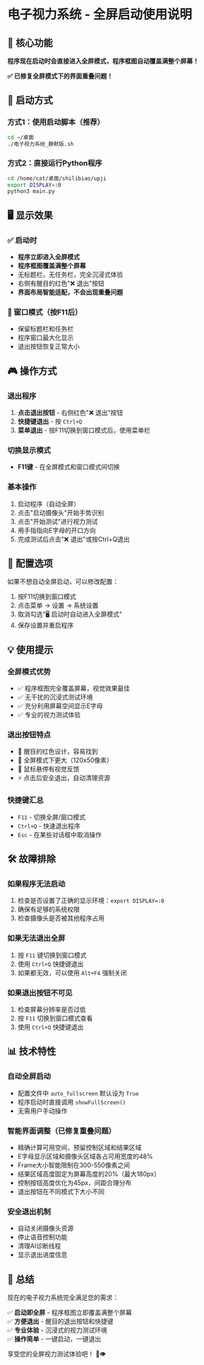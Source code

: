 # 电子视力系统 - 全屏启动使用说明

## 🎯 核心功能

**程序现在启动时会直接进入全屏模式，程序框图自动覆盖满整个屏幕！**

**✅ 已修复全屏模式下的界面重叠问题！**

## 🚀 启动方式

### 方式1：使用启动脚本（推荐）
```bash
cd ~/桌面
./电子视力系统_静默版.sh
```

### 方式2：直接运行Python程序
```bash
cd /home/cat/桌面/shilibiao/upji
export DISPLAY=:0
python3 main.py
```

## 🖥️ 显示效果

### ✅ 启动时
- **程序立即进入全屏模式**
- **程序框图覆盖满整个屏幕**
- 无标题栏，无任务栏，完全沉浸式体验
- 右侧有醒目的红色"❌ 退出"按钮
- **界面布局智能适配，不会出现重叠问题**

### 📱 窗口模式（按F11后）
- 保留标题栏和任务栏
- 程序窗口最大化显示
- 退出按钮恢复正常大小

## 🎮 操作方式

### 退出程序
1. **点击退出按钮** - 右侧红色"❌ 退出"按钮
2. **快捷键退出** - 按 `Ctrl+Q`
3. **菜单退出** - 按F11切换到窗口模式后，使用菜单栏

### 切换显示模式
- **F11键** - 在全屏模式和窗口模式间切换

### 基本操作
1. 启动程序（自动全屏）
2. 点击"启动摄像头"开始手势识别
3. 点击"开始测试"进行视力测试
4. 用手指指向E字母的开口方向
5. 完成测试后点击"❌ 退出"或按Ctrl+Q退出

## 🔧 配置选项

如果不想自动全屏启动，可以修改配置：

1. 按F11切换到窗口模式
2. 点击菜单 → 设置 → 系统设置
3. 取消勾选"🖥️ 启动时自动进入全屏模式"
4. 保存设置并重启程序

## 💡 使用提示

### 全屏模式优势
- ✅ 程序框图完全覆盖屏幕，视觉效果最佳
- ✅ 无干扰的沉浸式测试环境
- ✅ 充分利用屏幕空间显示E字母
- ✅ 专业的视力测试体验

### 退出按钮特点
- 🔴 醒目的红色设计，容易找到
- 📏 全屏模式下更大（120x50像素）
- 🎯 鼠标悬停有视觉反馈
- ⚡ 点击后安全退出，自动清理资源

### 快捷键汇总
- `F11` - 切换全屏/窗口模式
- `Ctrl+Q` - 快速退出程序
- `Esc` - 在某些对话框中取消操作

## 🛠️ 故障排除

### 如果程序无法启动
1. 检查是否设置了正确的显示环境：`export DISPLAY=:0`
2. 确保有足够的系统权限
3. 检查摄像头是否被其他程序占用

### 如果无法退出全屏
1. 按 `F11` 键切换到窗口模式
2. 使用 `Ctrl+Q` 快捷键退出
3. 如果都无效，可以使用 `Alt+F4` 强制关闭

### 如果退出按钮不可见
1. 检查屏幕分辨率是否过低
2. 按 `F11` 切换到窗口模式查看
3. 使用 `Ctrl+Q` 快捷键退出

## 📊 技术特性

### 自动全屏启动
- 配置文件中 `auto_fullscreen` 默认设为 `True`
- 程序启动时直接调用 `showFullScreen()`
- 无需用户手动操作

### 智能界面调整（已修复重叠问题）
- 精确计算可用空间，预留控制区域和结果区域
- E字母显示区域和摄像头区域各占可用宽度的48%
- Frame大小智能限制在300-550像素之间
- 结果区域高度固定为屏幕高度的20%（最大180px）
- 控制按钮高度优化为45px，间距合理分布
- 退出按钮在不同模式下大小不同

### 安全退出机制
- 自动关闭摄像头资源
- 停止语音控制功能
- 清理AI诊断线程
- 显示退出进度信息

## 🎉 总结

现在的电子视力系统完全满足您的需求：

✅ **启动即全屏** - 程序框图立即覆盖满整个屏幕  
✅ **方便退出** - 醒目的退出按钮和快捷键  
✅ **专业体验** - 沉浸式的视力测试环境  
✅ **操作简单** - 一键启动，一键退出  

享受您的全屏视力测试体验吧！ 🎯👁️
